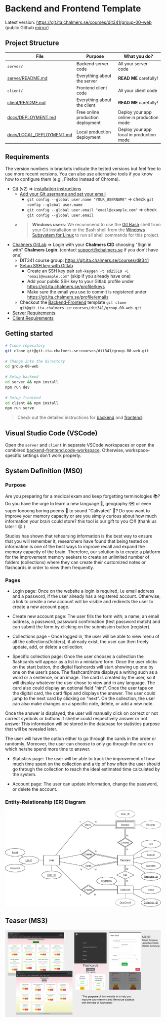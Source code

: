 # Backend and Frontend Template

Latest version: https://git.ita.chalmers.se/courses/dit341/group-00-web (public Github [mirror](https://github.com/dit341/group-00-web))

## Project Structure

| File        | Purpose           | What you do?  |
| ------------- | ------------- | ----- |
| `server/` | Backend server code | All your server code |
| [server/README.md](server/README.md) | Everything about the server | **READ ME** carefully! |
| `client/` | Frontend client code | All your client code |
| [client/README.md](client/README.md) | Everything about the client | **READ ME** carefully! |
| [docs/DEPLOYMENT.md](docs/DEPLOYMENT.md) | Free online production deployment | Deploy your app online in production mode |
| [docs/LOCAL_DEPLOYMENT.md](docs/LOCAL_DEPLOYMENT.md) | Local production deployment | Deploy your app local in production mode |

## Requirements

The version numbers in brackets indicate the tested versions but feel free to use more recent versions.
You can also use alternative tools if you know how to configure them (e.g., Firefox instead of Chrome).

* [Git](https://git-scm.com/) (v2) => [installation instructions](https://www.atlassian.com/git/tutorials/install-git)
  * [Add your Git username and set your email](https://docs.gitlab.com/ce/gitlab-basics/start-using-git.html#add-your-git-username-and-set-your-email)
    * `git config --global user.name "YOUR_USERNAME"` => check `git config --global user.name`
    * `git config --global user.email "email@example.com"` => check `git config --global user.email`
  * > **Windows users**: We recommend to use the [Git Bash](https://www.atlassian.com/git/tutorials/git-bash) shell from your Git installation or the Bash shell from the [Windows Subsystem for Linux](https://docs.microsoft.com/en-us/windows/wsl/install-win10) to run all shell commands for this project.
* [Chalmers GitLab](https://git.ita.chalmers.se/) => Login with your **Chalmers CID** choosing "Sign in with" **Chalmers Login**. (contact [support@chalmers.se](mailto:support@chalmers.se) if you don't have one)
  * DIT341 course group: https://git.ita.chalmers.se/courses/dit341
  * [Setup SSH key with Gitlab](https://docs.gitlab.com/ee/ssh/)
    * Create an SSH key pair `ssh-keygen -t ed25519 -C "email@example.com"` (skip if you already have one)
    * Add your public SSH key to your Gitlab profile under https://git.ita.chalmers.se/profile/keys
    * Make sure the email you use to commit is registered under https://git.ita.chalmers.se/profile/emails
  * Checkout the [Backend-Frontend](https://git.ita.chalmers.se/courses/dit341/group-00-web) template `git clone git@git.ita.chalmers.se:courses/dit341/group-00-web.git`
* [Server Requirements](./server/README.md#Requirements)
* [Client Requirements](./client/README.md#Requirements)

## Getting started

```bash
# Clone repository
git clone git@git.ita.chalmers.se:courses/dit341/group-00-web.git

# Change into the directory
cd group-00-web

# Setup backend
cd server && npm install
npm run dev

# Setup frontend
cd client && npm install
npm run serve
```

> Check out the detailed instructions for [backend](./server/README.md) and [frontend](./client/README.md).

## Visual Studio Code (VSCode)

Open the `server` and `client` in separate VSCode workspaces or open the combined [backend-frontend.code-workspace](./backend-frontend.code-workspace). Otherwise, workspace-specific settings don't work properly.

## System Definition (MS0)

### Purpose

Are you preparing for a medical exam and keep forgetting terminologies 📚? Do you have the urge to learn a new language 🧏, geography 🗺️ or even super loooong boring poems 📜 to sound "Culivated" 🤔? Do you want to improve your memory capacity or are you simply curious about how much information your brain could store? this tool is our gift to you 😌!! (thank us later ! 😜 )

Studies has shown that rehearsing information is the best way to ensure that you will remember it, researchers have found that being tested on information is one of the best ways to improve recall and expand the memory capacity of the brain. Therefore, our solution is to create a platform for the improvement memory seekers to create an unlimited number of folders (collections) where they can create their customized notes or flashcards in order to view them frequently.



### Pages

* Login page: Once on the website a login is required, i.e email address and a password, if the user already has a registered account. Otherwise, a link to create a new account will be visible and redirects the user to create a new account page.
* Create new account page: The user fills the form with; a name, an email address, a password, password confirmation (test password match) and can submit the form by clicking on the submission button (register).

* Collections page - Once logged in, the user will be able to view menu of all the collections(folders), if already exist, the user can then freely update, add, or delete a collection.

* Specific collection page: Once the user chooses a collection the flashcards will appear as a list in a miniature form. Once the user clicks on the start button, the digital flashcards will start showing up one by one on the user’s pace. The flashcard/note displays a writing such as a word or a sentence, or an image. The card is created by the user, so it will display whatever the user chose to view and in any language. The card also could display an optional field "hint". Once the user taps on the digital card, the card flips and displays the answer. The user could jump to the next card by clicking on "next”. On the collection, the user can also make changes on a specific note, delete, or add a new note.

Once the answer is displayed, the user will manually click on correct or not correct symbols or buttons if she/he could respectively answer or not answer This information will be stored in the database for statistics purpose that will be revealed later.

The user will have the option either to go through the cards in the order or randomly. Moreover, the user can choose to only go through the card on which he/she spend more time to answer.

* Statistics page: The user will be able to track the improvement of how much time spent on the collection and a tip of how often the user should go through the collection to reach the ideal estimated time calculated by the system.

* Account page: The user can update information, change the password, or delete the account.


### Entity-Relationship (ER) Diagram

![ER Diagram](images/er_diagram.png)

## Teaser (MS3)

![Teaser](./images/teaser.png)
